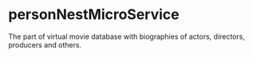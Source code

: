 # personNestMicroService
The part of virtual movie database with biographies of actors, directors, producers and others.
